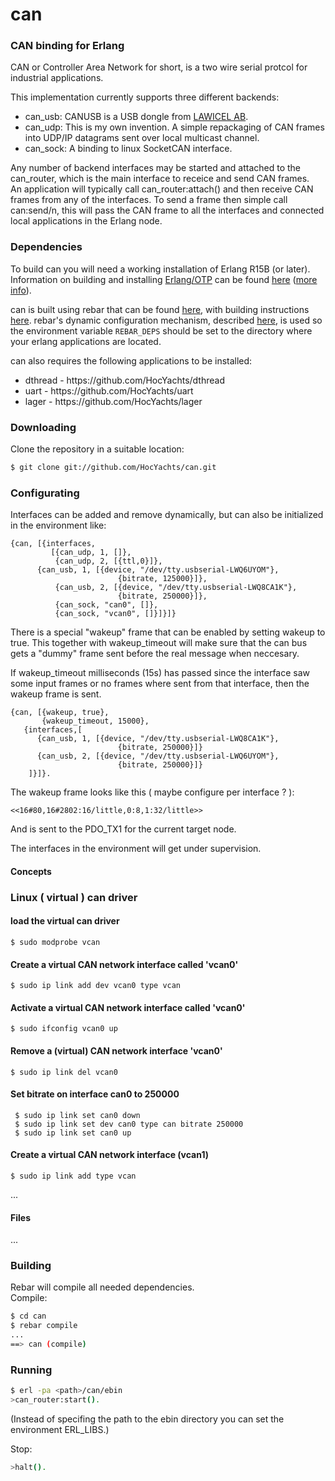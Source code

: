 can
=====

### CAN binding for Erlang

CAN or Controller Area Network for short, is a two wire serial protcol
for industrial applications.

This implementation currently supports three different backends:

* can_usb: CANUSB is a USB dongle from [LAWICEL AB](http://www.canusb.com).
* can_udp: This is my own invention. A simple repackaging of CAN frames into UDP/IP datagrams sent over local multicast channel.
* can_sock: A binding to linux SocketCAN interface.

Any number of backend interfaces may be started and attached to the
can\_router, which is the main interface to receice and send CAN frames.<br/>
An application will typically call can_router:attach() and then 
receive CAN frames from any of the interfaces. To send a frame then
simple call can:send/n, this will pass the CAN frame to all the
interfaces and connected local applications in the Erlang node.

### Dependencies

To build can you will need a working installation of Erlang R15B (or
later).<br/>
Information on building and installing [Erlang/OTP](http://www.erlang.org)
can be found [here](https://github.com/erlang/otp/wiki/Installation)
([more info](https://github.com/erlang/otp/blob/master/INSTALL.md)).

can is built using rebar that can be found [here](https://github.com/rebar/rebar), with building instructions [here](https://github.com/rebar/rebar/wiki/Building-rebar). rebar's dynamic configuration mechanism, described [here](https://github.com/rebar/rebar/wiki/Dynamic-configuration), is used so the environment variable `REBAR_DEPS` should be set to the directory where your erlang applications are located.

can also requires the following applications to be installed:
<ul>
<li>dthread - https://github.com/HocYachts/dthread</li>
<li>uart - https://github.com/HocYachts/uart</li>
<li>lager - https://github.com/HocYachts/lager</li>
</ul>

### Downloading

Clone the repository in a suitable location:

```sh
$ git clone git://github.com/HocYachts/can.git
```
### Configurating

Interfaces can be added and remove dynamically, but can also
be initialized in the environment like:

    {can, [{interfaces,
             [{can_udp, 1, []},
              {can_udp, 2, [{ttl,0}]},
	      {can_usb, 1, [{device, "/dev/tty.usbserial-LWQ6UYOM"},
                            {bitrate, 125000}]},
              {can_usb, 2, [{device, "/dev/tty.usbserial-LWQ8CA1K"},
                            {bitrate, 250000}]},
              {can_sock, "can0", []},
              {can_sock, "vcan0", []}]}]}

There is a special "wakeup" frame that can be enabled by setting wakeup
to true. This together with wakeup_timeout will make sure that the
can bus gets a "dummy" frame sent before the real message when neccesary.

If wakeup_timeout milliseconds (15s) has passed since the interface
saw some input frames or no frames where sent from that interface, then
the wakeup frame is sent.

    {can, [{wakeup, true},
           {wakeup_timeout, 15000},
	   {interfaces,[
	      {can_usb, 1, [{device, "/dev/tty.usbserial-LWQ8CA1K"},
                            {bitrate, 250000}]}
	      {can_usb, 2, [{device, "/dev/tty.usbserial-LWQ6UYOM"},
                            {bitrate, 250000}]}
	    ]}]}.

The wakeup frame looks like this ( maybe configure per interface ? ):

    <<16#80,16#2802:16/little,0:8,1:32/little>>

And is sent to the PDO_TX1 for the current target node.

	   
The interfaces in the environment will get under supervision.
		     
#### Concepts

### Linux ( virtual ) can driver

#### load the virtual can driver
    $ sudo modprobe vcan

#### Create a virtual CAN network interface called 'vcan0'
    $ sudo ip link add dev vcan0 type vcan
     
#### Activate a virtual CAN network interface called 'vcan0'
    $ sudo ifconfig vcan0 up

#### Remove a (virtual) CAN network interface 'vcan0'
    $ sudo ip link del vcan0

#### Set bitrate on interface can0 to 250000

     $ sudo ip link set can0 down
     $ sudo ip link set dev can0 type can bitrate 250000
     $ sudo ip link set can0 up

#### Create a virtual CAN network interface (vcan1)
    $ sudo ip link add type vcan
    
...

#### Files

...

### Building

Rebar will compile all needed dependencies.<br/>
Compile:

```sh
$ cd can
$ rebar compile
...
==> can (compile)
```

### Running

```sh
$ erl -pa <path>/can/ebin
>can_router:start().
```
(Instead of specifing the path to the ebin directory you can set the environment ERL_LIBS.)

Stop:

```sh
>halt().


